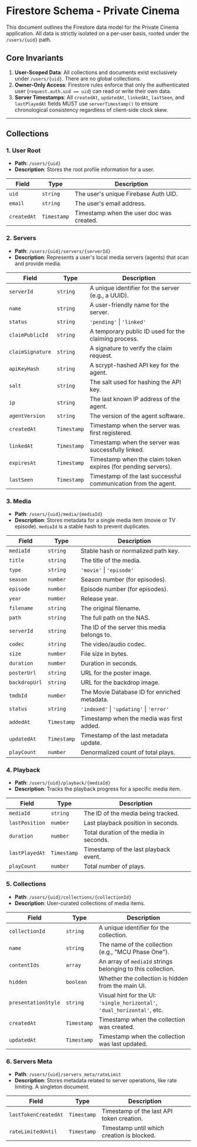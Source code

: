 # Firestore Schema - Private Cinema

This document outlines the Firestore data model for the Private Cinema application. All data is strictly isolated on a per-user basis, rooted under the `/users/{uid}` path.

## Core Invariants

1.  **User-Scoped Data**: All collections and documents exist exclusively under `/users/{uid}`. There are no global collections.
2.  **Owner-Only Access**: Firestore rules enforce that only the authenticated user (`request.auth.uid == uid`) can read or write their own data.
3.  **Server Timestamps**: All `createdAt`, `updatedAt`, `linkedAt`, `lastSeen`, and `lastPlayedAt` fields MUST use `serverTimestamp()` to ensure chronological consistency regardless of client-side clock skew.

---

## Collections

### 1. User Root

- **Path**: `/users/{uid}`
- **Description**: Stores the root profile information for a user.

| Field       | Type      | Description                            |
|-------------|-----------|----------------------------------------|
| `uid`       | `string`  | The user's unique Firebase Auth UID.   |
| `email`     | `string`  | The user's email address.              |
| `createdAt` | `Timestamp` | Timestamp when the user doc was created. |

### 2. Servers

- **Path**: `/users/{uid}/servers/{serverId}`
- **Description**: Represents a user's local media servers (agents) that scan and provide media.

| Field             | Type      | Description                                                    |
|-------------------|-----------|----------------------------------------------------------------|
| `serverId`        | `string`  | A unique identifier for the server (e.g., a UUID).             |
| `name`            | `string`  | A user-friendly name for the server.                           |
| `status`          | `string`  | `'pending'` \| `'linked'`                                        |
| `claimPublicId`   | `string`  | A temporary public ID used for the claiming process.           |
| `claimSignature`  | `string`  | A signature to verify the claim request.                       |
| `apiKeyHash`      | `string`  | A scrypt-hashed API key for the agent.                         |
| `salt`            | `string`  | The salt used for hashing the API key.                         |
| `ip`              | `string`  | The last known IP address of the agent.                        |
| `agentVersion`    | `string`  | The version of the agent software.                             |
| `createdAt`       | `Timestamp` | Timestamp when the server was first registered.                |
| `linkedAt`        | `Timestamp` | Timestamp when the server was successfully linked.             |
| `expiresAt`       | `Timestamp` | Timestamp when the claim token expires (for pending servers).  |
| `lastSeen`        | `Timestamp` | Timestamp of the last successful communication from the agent. |

### 3. Media

- **Path**: `/users/{uid}/media/{mediaId}`
- **Description**: Stores metadata for a single media item (movie or TV episode). `mediaId` is a stable hash to prevent duplicates.

| Field         | Type      | Description                                       |
|---------------|-----------|---------------------------------------------------|
| `mediaId`     | `string`  | Stable hash or normalized path key.               |
| `title`       | `string`  | The title of the media.                           |
| `type`        | `string`  | `'movie'` \| `'episode'`                          |
| `season`      | `number`  | Season number (for episodes).                     |
| `episode`     | `number`  | Episode number (for episodes).                    |
| `year`        | `number`  | Release year.                                     |
| `filename`    | `string`  | The original filename.                            |
| `path`        | `string`  | The full path on the NAS.                         |
| `serverId`    | `string`  | The ID of the server this media belongs to.       |
| `codec`       | `string`  | The video/audio codec.                            |
| `size`        | `number`  | File size in bytes.                               |
| `duration`    | `number`  | Duration in seconds.                              |
| `posterUrl`   | `string`  | URL for the poster image.                         |
| `backdropUrl` | `string`  | URL for the backdrop image.                       |
| `tmdbId`      | `number`  | The Movie Database ID for enriched metadata.      |
| `status`      | `string`  | `'indexed'` \| `'updating'` \| `'error'`        |
| `addedAt`     | `Timestamp` | Timestamp when the media was first added.         |
| `updatedAt`   | `Timestamp` | Timestamp of the last metadata update.            |
| `playCount`   | `number`  | Denormalized count of total plays.                |

### 4. Playback

- **Path**: `/users/{uid}/playback/{mediaId}`
- **Description**: Tracks the playback progress for a specific media item.

| Field          | Type      | Description                         |
|----------------|-----------|-------------------------------------|
| `mediaId`      | `string`  | The ID of the media being tracked.  |
| `lastPosition` | `number`  | Last playback position in seconds.  |
| `duration`     | `number`  | Total duration of the media in seconds. |
| `lastPlayedAt` | `Timestamp` | Timestamp of the last playback event. |
| `playCount`    | `number`  | Total number of plays.              |

### 5. Collections

- **Path**: `/users/{uid}/collections/{collectionId}`
- **Description**: User-curated collections of media items.

| Field               | Type      | Description                                                                        |
|---------------------|-----------|------------------------------------------------------------------------------------|
| `collectionId`      | `string`  | A unique identifier for the collection.                                            |
| `name`              | `string`  | The name of the collection (e.g., "MCU Phase One").                                |
| `contentIds`        | `array`   | An array of `mediaId` strings belonging to this collection.                        |
| `hidden`            | `boolean` | Whether the collection is hidden from the main UI.                                 |
| `presentationStyle` | `string`  | Visual hint for the UI: `'single_horizontal'`, `'dual_horizontal'`, etc.           |
| `createdAt`         | `Timestamp` | Timestamp when the collection was created.                                         |
| `updatedAt`         | `Timestamp` | Timestamp when the collection was last updated.                                    |

### 6. Servers Meta

- **Path**: `/users/{uid}/servers_meta/rateLimit`
- **Description**: Stores metadata related to server operations, like rate limiting. A singleton document.

| Field                | Type      | Description                               |
|----------------------|-----------|-------------------------------------------|
| `lastTokenCreatedAt` | `Timestamp` | Timestamp of the last API token creation. |
| `rateLimitedUntil`   | `Timestamp` | Timestamp until which creation is blocked. |
